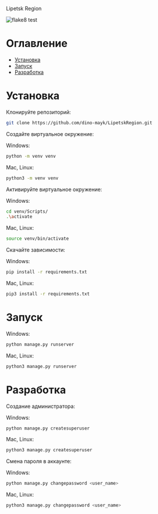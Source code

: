 Lipetsk Region

![flake8 test](https://github.com/dino-mayk/LipetskRegion/actions/workflows/python-package.yml/badge.svg)

# Оглавление

- [Установка](#установка)
- [Запуск](#запуск)
- [Разработка](#разработка)

# Установка

Клонируйте репозиторий:
```bash
git clone https://github.com/dino-mayk/LipetskRegion.git
```

Создайте виртуальное окружение:

Windows:
```bash
python -m venv venv
```
Mac, Linux:
```bash
python3 -m venv venv
```

Активируйте виртуальное окружение:

Windows:
```bash
cd venv/Scripts/
.\activate
```
Mac, Linux:
```bash
source venv/bin/activate
```

Скачайте зависимости:

Windows:
```bash
pip install -r requirements.txt
```
Mac, Linux:
```bash
pip3 install -r requirements.txt
```

# Запуск 

Windows:
```bash
python manage.py runserver
```
Mac, Linux:
```bash
python3 manage.py runserver
```

# Разработка

Создание администратора:

Windows:
```bash
python manage.py createsuperuser
```

Mac, Linux:
```bash
python3 manage.py createsuperuser
```

Смена пароля в аккаунте:

Windows:
```bash
python manage.py changepassword <user_name>
```

Mac, Linux:
```bash
python3 manage.py changepassword <user_name>
```
